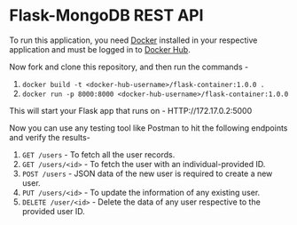 # Flask-MongoDB REST API

To run this application, you need [Docker](https://docs.docker.com/engine/install/) installed in your respective application and must be logged in to [Docker Hub](https://hub.docker.com/).

Now fork and clone this repository, and then run the commands - 
1. `docker build -t <docker-hub-username>/flask-container:1.0.0 .`
2. `docker run -p 8000:8000 <docker-hub-username>/flask-container:1.0.0`

This will start your Flask app that runs on - HTTP://172.17.0.2:5000

Now you can use any testing tool like Postman to hit the following endpoints and verify the results-
1. `GET /users` - To fetch all the user records.
2. `GET /users/<id>` - To fetch the user with an individual-provided ID.
3. `POST /users` - JSON data of the new user is required to create a new user.
4. `PUT /users/<id>` - To update the information of any existing user.
5. `DELETE /user/<id>` - Delete the data of any user respective to the provided user ID.
